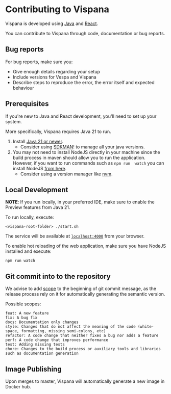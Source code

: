 Contributing to Vispana
=============================

Vispana is developed using [Java](https://www.java.com/) and [React](https://react.dev/).

You can contribute to Vispana through code, documentation or bug reports.

## Bug reports

For bug reports, make sure you:
- Give enough details regarding your setup
- Include versions for Vespa and Vispana
- Describe steps to reproduce the error, the error itself and expected behaviour

## Prerequisites

If you're new to Java and React development, you'll need to set up your system.

More specifically, Vispana requires Java 21 to run. 

1. Install [Java 21 or newer](https://www.oracle.com/se/java/technologies/downloads/#java21).
   * Consider using [SDKMAN](https://sdkman.io/)! to manage all your java versions.
2. You may not need to install NodeJS directly in your machine since the build process in maven 
   should allow you to run the application. However, if you want to run commands such as `npm run 
   watch` you can install NodeJS [from here](https://nodejs.org/en/download/).
    * Consider using a version manager like [nvm](https://github.com/nvm-sh/nvm).

## Local Development

**NOTE**: If you run locally, in your preferred IDE, make sure to enable the Preview features from 
Java 21.

To run locally, execute:

```shell
<vispana-root-folder> ./start.sh
```

The service will be available at [`localhost:4000`](http://localhost:4000) from your browser.

To enable hot reloading of the web application, make sure you have NodeJS installed and execute:

```shell
npm run watch
```

## Git commit into to the repository

We advise to add [scope](https://ec.europa.eu/component-library/v1.15.0/eu/docs/conventions/git/#:~:text=feat%3A%20A%20new%20feature,bug%20nor%20adds%20a%20feature)
to the beginning of git commit message, as the release process rely on it for automatically generating the semantic version.

Possible scopes:
```
feat: A new feature
fix: A bug fix
docs: Documentation only changes
style: Changes that do not affect the meaning of the code (white-space, formatting, missing semi-colons, etc)
refactor: A code change that neither fixes a bug nor adds a feature
perf: A code change that improves performance
test: Adding missing tests
chore: Changes to the build process or auxiliary tools and libraries such as documentation generation
```


## Image Publishing

Upon merges to master, Vispana will automatically generate a new image in Docker hub.
